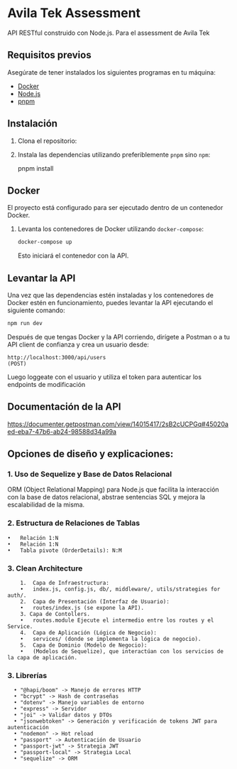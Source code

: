 #   Avila Tek Assessment 

API RESTful construido con Node.js. Para el assessment de Avila Tek

## Requisitos previos

Asegúrate de tener instalados los siguientes programas en tu máquina:

- [Docker](https://www.docker.com/get-started)
- [Node.js](https://nodejs.org/)
- [pnpm](https://pnpm.io/)

## Instalación

1. Clona el repositorio:

2. Instala las dependencias utilizando preferiblemente `pnpm` sino `npm`:

    pnpm install

## Docker

El proyecto está configurado para ser ejecutado dentro de un contenedor Docker.

1. Levanta los contenedores de Docker utilizando `docker-compose`:

    ```bash
    docker-compose up
    ```

    Esto iniciará el contenedor con la API.

## Levantar la API

Una vez que las dependencias estén instaladas y los contenedores de Docker estén en funcionamiento, puedes levantar la API ejecutando el siguiente comando:

```bash
npm run dev
```
Después de que tengas Docker y la API corriendo, dirígete a Postman o a tu API client de confianza y crea un usuario desde:

```
http://localhost:3000/api/users 
(POST)
``` 

Luego loggeate con el usuario y utiliza el token para autenticar los endpoints de modificación

## Documentación de la API

https://documenter.getpostman.com/view/14015417/2sB2cUCPGq#45020aed-eba7-47b6-ab24-98588d34a99a

## Opciones de diseño y explicaciones:

### 1. Uso de Sequelize y Base de Datos Relacional

ORM (Object Relational Mapping) para Node.js que facilita la interacción con la base de datos relacional, abstrae sentencias SQL y mejora la escalabilidad de la misma.

### 2. Estructura de Relaciones de Tablas

	•	Relación 1:N
	•	Relación 1:N 
	•	Tabla pivote (OrderDetails): N:M 

### 3. Clean Architecture 
```
	1.	Capa de Infraestructura:
	•	index.js, config.js, db/, middleware/, utils/strategies for auth/.
	2.	Capa de Presentación (Interfaz de Usuario):
	•	routes/index.js (se expone la API).
	3. Capa de Contollers.
  	•	routes.module Ejecute el intermedio entre los routes y el Service.
	4.	Capa de Aplicación (Lógica de Negocio):
	•	services/ (donde se implementa la lógica de negocio).
	5.	Capa de Dominio (Modelo de Negocio):
	•	(Modelos de Sequelize), que interactúan con los servicios de la capa de aplicación.
```
### 3. Librerías 
```
  • "@hapi/boom" -> Manejo de errores HTTP
  • "bcrypt" -> Hash de contraseñas
  • "dotenv" -> Manejo variables de entorno
  • "express" -> Servidor 
  • "joi" -> Validar datos y DTOs
  • "jsonwebtoken" -> Generación y verificación de tokens JWT para autenticación
  • "nodemon" -> Hot reload
  • "passport" -> Autenticación de Usuario 
  • "passport-jwt" -> Strategia JWT
  • "passport-local" -> Strategia Local
  • "sequelize" -> ORM
```
